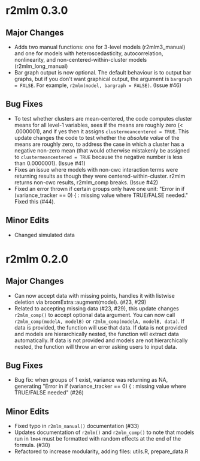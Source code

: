 # r2mlm 0.3.0

## Major Changes
* Adds two manual functions: one for 3-level models (r2mlm3_manual) and one for models with heteroscedasticity, autocorrelation, nonlinearity, and non-centered-within-cluster models (r2mlm_long_manual)
* Bar graph output is now optional. The default behaviour is to output bar graphs, but if you don't want graphical output, the argument is `bargraph = FALSE`. For example, `r2mlm(model, bargraph = FALSE)`. (Issue #46)

## Bug Fixes
* To test whether clusters are mean-centered, the code computes cluster means for all level-1 variables, sees if the means are roughly zero (< .0000001), and if yes then it assigns `clustermeancentered = TRUE`. This update changes the code to test whether the *absolute value* of the means are roughly zero, to address the case in which a cluster has a negative non-zero mean (that would otherwise mistakenly be assigned to `clustermeancentered = TRUE` because the negative number is less than 0.0000001). (Issue #41)
* Fixes an issue where models with non-cwc interaction terms were returning results as though they were centered-within-cluster. r2mlm returns non-cwc results, r2mlm_comp breaks. (Issue #42)
* Fixed an error thrown if certain groups only have one unit: "Error in if (variance_tracker == 0) { : missing value where TRUE/FALSE needed." Fixed this (#44).

## Minor Edits
* Changed simulated data

# r2mlm 0.2.0

## Major Changes
* Can now accept data with missing points, handles it with listwise deletion via broomExtra::augment(model). (#23, #29)
* Related to accepting missing data (#23, #29), this update changes `r2mlm_comp()` to accept optional data argument. You can now call `r2mlm_comp(modelA, modelB)` or `r2mlm_comp(modelA, modelB, data)`. If data is provided, the function will use that data. If data is not provided and models are hierarchically nested, the function will extract data automatically. If data is not provided and models are not hierarchically nested, the function will throw an error asking users to input data.

## Bug Fixes
* Bug fix: when groups of 1 exist, variance was returning as NA, generating "Error in if (variance_tracker == 0) { : missing value where TRUE/FALSE needed" (#26)

## Minor Edits
* Fixed typo in `r2mlm_manual()` documentation (#33)
* Updates documentation of `r2mlm()` and `r2mlm_comp()` to note that models run in `lme4` must be formatted with random effects at the end of the formula. (#30)
* Refactored to increase modularity, adding files: utils.R, prepare_data.R
